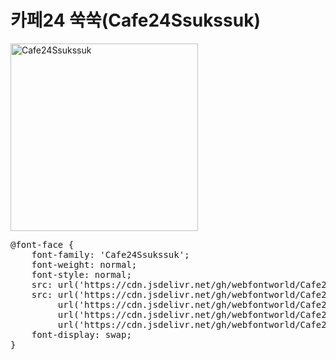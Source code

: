 # 카페24 쑥쑥(Cafe24Ssukssuk)

<a href="https://wess.tistory.com" target="_blank">
    <img src="https://webfontworld.github.io/Cafe24Ssukssuk/Cafe24Ssukssuk.jpg" alt="Cafe24Ssukssuk" style="width:300px">
</a>
<pre>
@font-face {
    font-family: 'Cafe24Ssukssuk';
    font-weight: normal;
    font-style: normal;
    src: url('https://cdn.jsdelivr.net/gh/webfontworld/Cafe24Ssukssuk/Cafe24Ssukssuk.eot');
    src: url('https://cdn.jsdelivr.net/gh/webfontworld/Cafe24Ssukssuk/Cafe24Ssukssuk.eot?#iefix') format('embedded-opentype'),
         url('https://cdn.jsdelivr.net/gh/webfontworld/Cafe24Ssukssuk/Cafe24Ssukssuk.woff2') format('woff2'),
         url('https://cdn.jsdelivr.net/gh/webfontworld/Cafe24Ssukssuk/Cafe24Ssukssuk.woff') format('woff'),
         url('https://cdn.jsdelivr.net/gh/webfontworld/Cafe24Ssukssuk/Cafe24Ssukssuk.ttf') format("truetype");
    font-display: swap;
}
</pre>
